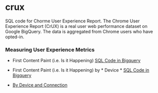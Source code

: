 # crux
SQL code for Chorme User Experience Report. 
The Chrome User Experience Report (CrUX) is a real user web performance dataset on Google BigQuery. The data is aggregated from Chrome users who have opted-in.

### Measuring User Experience Metrics

- First Content Paint (i.e. Is it Happening) [SQL Code in Bigquery](https://bigquery.cloud.google.com/savedquery/92656134628:eca507590d924600ad976d4bab341947)

- First Content Paint (i.e. Is it Happening) by * Device * [SQL Code in Bigquery](https://bigquery.cloud.google.com/savedquery/92656134628:b5c09b3f57d9440d844477584c129338)

- [By Device and Connection](https://bigquery.cloud.google.com/savedquery/92656134628:3fb7b355640b4b13a0d3cce08c5f3c90) 
